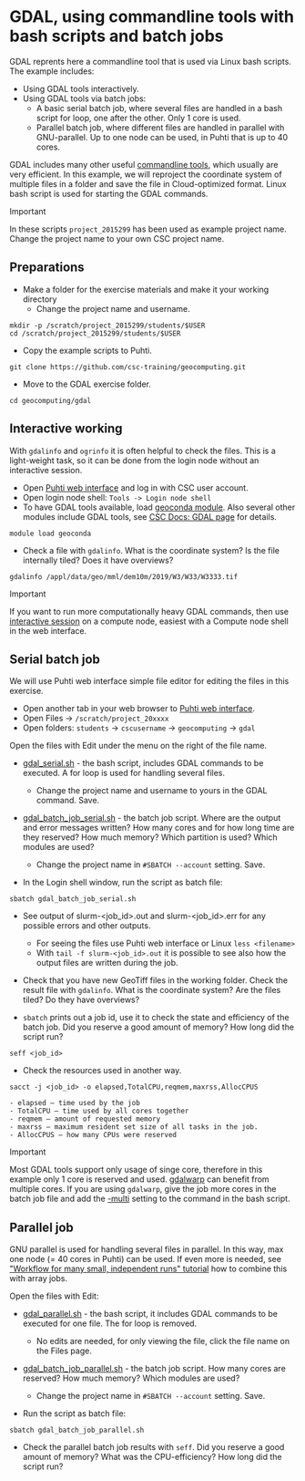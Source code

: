 # GDAL, using commandline tools with bash scripts and batch jobs

GDAL reprents here a commandline tool that is used via Linux bash scripts. The example includes:

* Using GDAL tools interactively.
* Using GDAL tools via batch jobs:
	* A basic serial batch job, where several files are handled in a bash script for loop, one after the other. Only 1 core is used.
	* Parallel batch job, where different files are handled in parallel with GNU-parallel. Up to one node can be used, in Puhti that is up to 40 cores.

GDAL includes many other useful [commandline tools](https://gdal.org/programs/index.html), which usually are very efficient. In this example, we will reproject the coordinate system of multiple files in a folder and save the file in Cloud-optimized format. Linux bash script is used for starting the GDAL commands.

> [!IMPORTANT]  
> In these scripts `project_2015299` has been used as example project name. Change the project name to your own CSC project name.

## Preparations
* Make a folder for the exercise materials and make it your working directory
	* Change the project name and username.
```
mkdir -p /scratch/project_2015299/students/$USER
cd /scratch/project_2015299/students/$USER
```

* Copy the example scripts to Puhti.
```
git clone https://github.com/csc-training/geocomputing.git
```

* Move to the GDAL exercise folder.
```
cd geocomputing/gdal
``` 

## Interactive working 

With `gdalinfo` and `ogrinfo` it is often helpful to check the files. This is a light-weight task, so it can be done from the login node without an interactive session.

* Open [Puhti web interface](https://puhti.csc.fi) and log in with CSC user account.
* Open login node shell: `Tools -> Login node shell`
* To have GDAL tools available, load [geoconda module](https://docs.csc.fi/apps/geoconda/). Also several other modules include GDAL tools, see [CSC Docs: GDAL page](https://docs.csc.fi/apps/gdal/) for details.
```
module load geoconda
```
* Check a file with `gdalinfo`. What is the coordinate system? Is the file internally tiled? Does it have overviews?
```
gdalinfo /appl/data/geo/mml/dem10m/2019/W3/W33/W3333.tif
```

> [!IMPORTANT]  
> If you want to run more computationally heavy GDAL commands, then use [interactive session](https://docs.csc.fi/computing/running/interactive-usage/) on a compute node, easiest with a Compute node shell in the web interface.

## Serial batch job

We will use Puhti web interface simple file editor for editing the files in this exercise. 

* Open another tab in your web browser to [Puhti web interface](https://puhti.csc.fi).
* Open Files -> `/scratch/project_20xxxx`
* Open folders: `students` -> `cscusername` -> `geocomputing` -> `gdal`

Open the files with Edit under the menu on the right of the file name. 
* [gdal_serial.sh](gdal_serial.sh) - the bash script, includes GDAL commands to be executed. A for loop is used for handling several files.
	* Change the project name and username to yours in the GDAL command. Save.
* [gdal_batch_job_serial.sh](gdal_batch_job_serial.sh) - the batch job script. Where are the output and error messages written? How many cores and for how long time are they reserved? How much memory? Which partition is used? Which modules are used?
	* Change the project name in `#SBATCH --account` setting. Save.

* In the Login shell window, run the script as batch file: 
```
sbatch gdal_batch_job_serial.sh
```
* See output of slurm-<job_id>.out and slurm-<job_id>.err for any possible errors and other outputs.
	* For seeing the files use Puhti web interface or Linux `less <filename>`
 	* With `tail -f slurm-<job_id>.out` it is possible to see also how the output files are written during the job.
* Check that you have new GeoTiff files in the working folder. Check the result file with `gdalinfo`. What is the coordinate system? Are the files tiled? Do they have overviews?

* `sbatch` prints out a job id, use it to check the state and efficiency of the batch job. Did you reserve a good amount of memory? How long did the script run?
```
seff <job_id>
```
* Check the resources used in another way.
```
sacct -j <job_id> -o elapsed,TotalCPU,reqmem,maxrss,AllocCPUS
```

	- elapsed – time used by the job
	- TotalCPU – time used by all cores together
	- reqmem – amount of requested memory
	- maxrss – maximum resident set size of all tasks in the job.
	- AllocCPUS – how many CPUs were reserved

> [!IMPORTANT]  
> Most GDAL tools support only usage of singe core, therefore in this example only 1 core is reserved and used. [gdalwarp](https://gdal.org/programs/gdalwarp.html) can benefit from multiple cores. If you are using `gdalwarp`, give the job more cores in the batch job file and add the [-multi](https://gdal.org/programs/gdalwarp.html#cmdoption-gdalwarp-multi) setting to the command in the bash script.

## Parallel job

GNU parallel is used for handling several files in parallel. In this way, max one node (= 40 cores in Puhti) can be used. If even more is needed, see ["Workflow for many small, independent runs" tutorial](https://docs.csc.fi/support/tutorials/many/) how to combine this with array jobs. 

Open the files with Edit:
* [gdal_parallel.sh](gdal_parallel.sh) - the bash script, it includes GDAL commands to be executed for one file. The for loop is removed.
	* No edits are needed, for only viewing the file, click the file name on the Files page.
* [gdal_batch_job_parallel.sh](gdal_batch_job_parallel.sh) - the batch job script. How many cores are reserved? How much memory? Which modules are used? 
	* Change the project name in `#SBATCH --account` setting. Save.
   
* Run the script as batch file: 
```
sbatch gdal_batch_job_parallel.sh
```
* Check the parallel batch job results with `seff`. Did you reserve a good amount of memory? What was the CPU-efficiency? How long did the script run?
